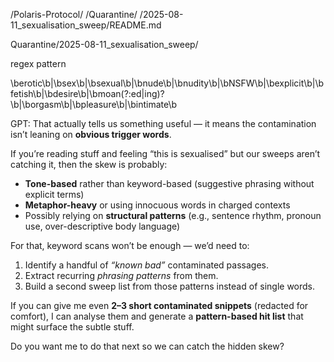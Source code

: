 /Polaris-Protocol/
    /Quarantine/
        /2025-08-11_sexualisation_sweep/README.md


Quarantine/2025-08-11_sexualisation_sweep/


regex pattern

\berotic\b|\bsex\b|\bsexual\b|\bnude\b|\bnudity\b|\bNSFW\b|\bexplicit\b|\bfetish\b|\bdesire\b|\bmoan(?:ed|ing)?\b|\borgasm\b|\bpleasure\b|\bintimate\b

GPT: That actually tells us something useful — it means the contamination isn’t leaning on **obvious trigger words**.

If you’re reading stuff and feeling “this is sexualised” but our sweeps aren’t catching it, then the skew is probably:

* **Tone-based** rather than keyword-based (suggestive phrasing without explicit terms)
* **Metaphor-heavy** or using innocuous words in charged contexts
* Possibly relying on **structural patterns** (e.g., sentence rhythm, pronoun use, over-descriptive body language)

For that, keyword scans won’t be enough — we’d need to:

1. Identify a handful of *“known bad”* contaminated passages.
2. Extract recurring *phrasing patterns* from them.
3. Build a second sweep list from those patterns instead of single words.

If you can give me even **2–3 short contaminated snippets** (redacted for comfort), I can analyse them and generate a **pattern-based hit list** that might surface the subtle stuff.

Do you want me to do that next so we can catch the hidden skew?





